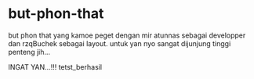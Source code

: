 but-phon-that
=============

but phon that yang kamoe peget dengan mir atunnas sebagai developper dan rzqBuchek sebagai layout.
untuk yan nyo sangat dijunjung tinggi penteng jih...


INGAT YAN...!!!
tetst_berhasil